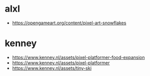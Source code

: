 ﻿# alxl
- https://opengameart.org/content/pixel-art-snowflakes

# kenney
- https://www.kenney.nl/assets/pixel-platformer-food-expansion
- https://www.kenney.nl/assets/pixel-platformer
- https://www.kenney.nl/assets/tiny-ski